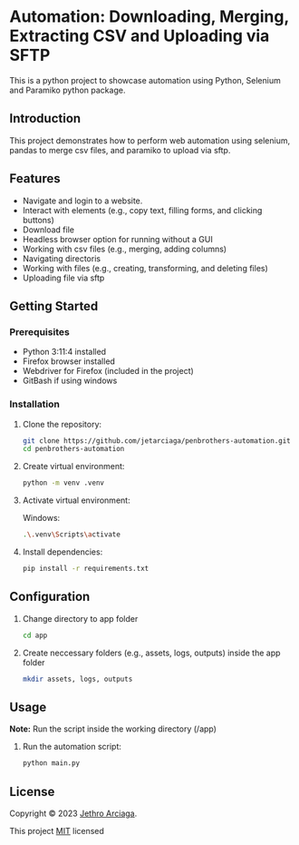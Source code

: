# Automation: Downloading, Merging, Extracting CSV and Uploading via SFTP

This is a python project to showcase automation using Python, Selenium and Paramiko python package.

## Introduction

This project demonstrates how to perform web automation using selenium, pandas to merge csv files, and paramiko to upload via sftp.

## Features

- Navigate and login to a website.
- Interact with elements (e.g., copy text, filling forms, and clicking buttons)
- Download file
- Headless browser option for running without a GUI
- Working with csv files (e.g., merging, adding columns)
- Navigating directoris
- Working with files (e.g., creating, transforming, and deleting files)
- Uploading file via sftp

## Getting Started

### Prerequisites

- Python 3:11:4 installed
- Firefox browser installed
- Webdriver for Firefox (included in the project)
- GitBash if using windows

### Installation

1. Clone the repository:

   ```bash
   git clone https://github.com/jetarciaga/penbrothers-automation.git
   cd penbrothers-automation
   ```

2. Create virtual environment:

   ```bash
   python -m venv .venv
   ```

3. Activate virtual environment:

   Windows:

   ```bash
   .\.venv\Scripts\activate
   ```

4. Install dependencies:

   ```bash
   pip install -r requirements.txt
   ```

## Configuration

1. Change directory to app folder

   ```bash
   cd app
   ```

2. Create neccessary folders (e.g., assets, logs, outputs) inside the app folder

   ```bash
   mkdir assets, logs, outputs
   ```

## Usage

**Note:** Run the script inside the working directory (/app)

1. Run the automation script:

   ```bash
   python main.py
   ```

## License

Copyright © 2023 [Jethro Arciaga](https://www.linkedin.com/in/jethroarciaga/).

This project [MIT](https://github.com/jetarciaga/penbrothers-automation/blob/main/LICENSE) licensed

